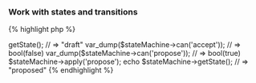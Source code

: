 ### Work with states and transitions

{% highlight php %}
<?php
echo $stateMachine->getState();
// => "draft"

var_dump($stateMachine->can('accept'));
// => bool(false)

var_dump($stateMachine->can('propose'));
// => bool(true)

$stateMachine->apply('propose');
echo $stateMachine->getState();
// => "proposed"

{% endhighlight %}

